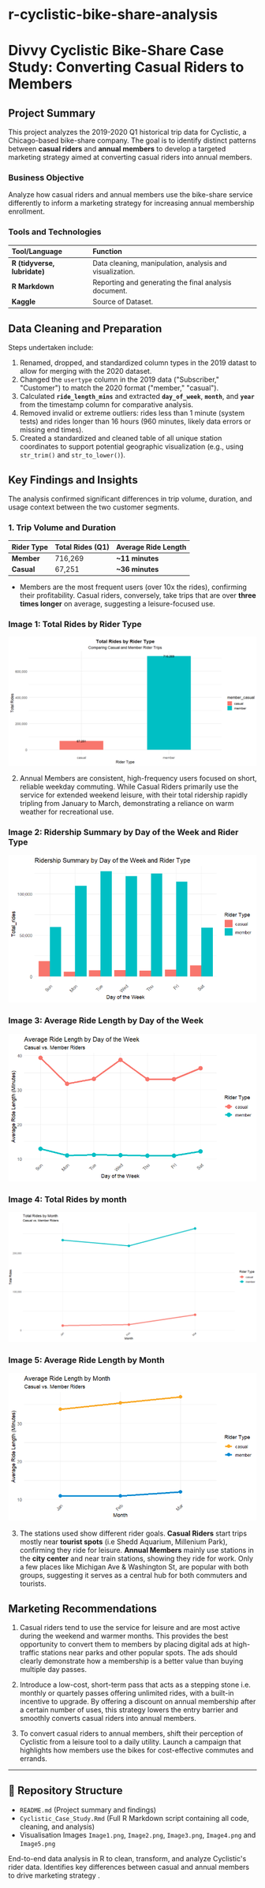 # r-cyclistic-bike-share-analysis
# Divvy Cyclistic Bike-Share Case Study: Converting Casual Riders to Members

## Project Summary

This project analyzes the 2019-2020 Q1 historical trip data for Cyclistic, a Chicago-based bike-share company. The goal is to identify distinct patterns between **casual riders** and **annual members** to develop a targeted marketing strategy aimed at converting casual riders into annual members.

### Business Objective

Analyze how casual riders and annual members use the bike-share service differently to inform a marketing strategy for increasing annual membership enrollment.

### Tools and Technologies

| Tool/Language | Function |
| :--- | :--- |
| **R (tidyverse, lubridate)** | Data cleaning, manipulation, analysis and visualization. |
| **R Markdown** | Reporting and generating the final analysis document. |
| **Kaggle** | Source of Dataset. |


## Data Cleaning and Preparation

Steps undertaken include:

1. Renamed, dropped, and standardized column types in the 2019 datast to allow for merging with the 2020 dataset.
2. Changed the `usertype` column in the 2019 data ("Subscriber," "Customer") to match the 2020 format ("member," "casual").
3. Calculated **`ride_length_mins`** and extracted **`day_of_week`**, **`month`**, and **`year`** from the timestamp column for comparative analysis.
4. Removed invalid or extreme outliers: rides less than 1 minute (system tests) and rides longer than 16 hours (960 minutes, likely data errors or missing end times).
5. Created a standardized and cleaned table of all unique station coordinates to support potential geographic visualization (e.g., using `str_trim()` and `str_to_lower()`).



## Key Findings and Insights

The analysis confirmed significant differences in trip volume, duration, and usage context between the two customer segments.

### 1. Trip Volume and Duration

| Rider Type | Total Rides (Q1) | Average Ride Length |
| :--- | :--- | :--- |
| **Member** | 716,269 | **~11 minutes** |
| **Casual** | 67,251 | **~36 minutes** |

* Members are the most frequent users (over 10x the rides), confirming their profitability. Casual riders, conversely, take trips that are over **three times longer** on average, suggesting a leisure-focused use.


### Image 1: Total Rides by Rider Type
![Image 1](Image1.png)

2. Annual Members are consistent, high-frequency users focused on short, reliable weekday commuting. While Casual Riders primarily use the service for extended weekend leisure, with their total ridership rapidly tripling from January to March, demonstrating a reliance on warm weather for recreational use.

### Image 2: Ridership Summary by Day of the Week and Rider Type
![Image 2](Image2.png)

### Image 3: Average Ride Length by Day of the Week
![Static Image 3](Image3.png)

### Image 4: Total Rides by month
![Image 4](Image4.png)

### Image 5: Average Ride Length by Month
![Image 5](Image5.png)


3. The stations used show different rider goals. **Casual Riders** start trips mostly near **tourist spots** (i.e Shedd Aquarium, Millenium Park), confirming they ride for leisure. **Annual Members** mainly use stations in the **city center** and near train stations, showing they ride for work. Only a few places like Michigan Ave & Washington St, are popular with both groups, suggesting it serves as a central hub for both commuters and tourists.



## Marketing Recommendations


1. Casual riders tend to use the service for leisure and are most active during the weekend and warmer months. This provides the best opportunity to convert them to members by placing digital ads at high-traffic stations near parks and other popular spots. The ads should clearly demonstrate how a membership is a better value than buying multiple day passes.


2. Introduce a low-cost, short-term pass that acts as a stepping stone i.e. monthly or quartely passes offering unlimited rides, with a built-in incentive to upgrade. By offering a discount on annual membership after a certain number of uses, this strategy lowers the entry barrier and smoothly converts casual riders into annual members.

3. To convert casual riders to annual members, shift their perception of Cyclistic from a leisure tool to a daily utility. Launch a campaign that highlights how members use the bikes for cost-effective commutes and errands. 

***

## 📁 Repository Structure

* `README.md` (Project summary and findings)
* `Cyclistic_Case_Study.Rmd` (Full R Markdown script containing all code, cleaning, and analysis)
* Visualisation Images `Image1.png`,  `Image2.png`, `Image3.png`, `Image4.png` and `Image5.png`

End-to-end data analysis in R to clean, transform, and analyze Cyclistic's rider data. Identifies key differences between casual and annual members to drive marketing strategy .
